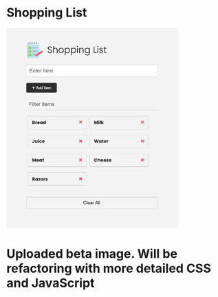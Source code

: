 # Shopping List


<img src="images/screen.png" width="400">


<h1>Uploaded beta image. Will be refactoring with more detailed CSS and JavaScript<h1>
